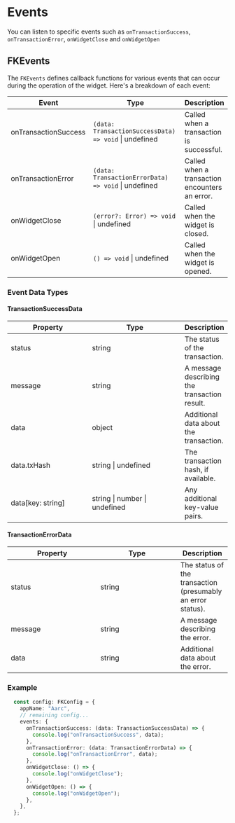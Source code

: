 # Events

You can listen to specific events such as `onTransactionSuccess`, `onTransactionError`, `onWidgetClose` and `onWidgetOpen`&#x20;

## FKEvents

The `FKEvents` defines callback functions for various events that can occur during the operation of the widget. Here's a breakdown of each event:

<table><thead><tr><th width="212">Event</th><th width="320">Type</th><th>Description</th></tr></thead><tbody><tr><td>onTransactionSuccess</td><td><code>(data: TransactionSuccessData) => void</code> | undefined</td><td>Called when a transaction is successful.</td></tr><tr><td>onTransactionError</td><td><code>(data: TransactionErrorData) => void</code> | undefined</td><td>Called when a transaction encounters an error.</td></tr><tr><td>onWidgetClose</td><td><code>(error?: Error) => void</code> | undefined</td><td>Called when the widget is closed.</td></tr><tr><td>onWidgetOpen</td><td><code>() => void</code> | undefined</td><td>Called when the widget is opened.</td></tr></tbody></table>

### Event Data Types

#### TransactionSuccessData

<table><thead><tr><th width="195">Property</th><th width="234">Type</th><th>Description</th></tr></thead><tbody><tr><td>status</td><td>string</td><td>The status of the transaction.</td></tr><tr><td>message</td><td>string</td><td>A message describing the transaction result.</td></tr><tr><td>data</td><td>object</td><td>Additional data about the transaction.</td></tr><tr><td>data.txHash</td><td>string | undefined</td><td>The transaction hash, if available.</td></tr><tr><td>data[key: string]</td><td>string | number | undefined</td><td>Any additional key-value pairs.</td></tr></tbody></table>

#### TransactionErrorData

<table><thead><tr><th width="189">Property</th><th width="167">Type</th><th>Description</th></tr></thead><tbody><tr><td>status</td><td>string</td><td>The status of the transaction (presumably an error status).</td></tr><tr><td>message</td><td>string</td><td>A message describing the error.</td></tr><tr><td>data</td><td>string</td><td>Additional data about the error.</td></tr></tbody></table>

### Example

```typescript
  const config: FKConfig = {
    appName: "Aarc",
    // remaining config...
    events: {
      onTransactionSuccess: (data: TransactionSuccessData) => {
        console.log("onTransactionSuccess", data);
      },
      onTransactionError: (data: TransactionErrorData) => {
        console.log("onTransactionError", data);
      },
      onWidgetClose: () => {
        console.log("onWidgetClose");
      },
      onWidgetOpen: () => {
        console.log("onWidgetOpen");
      },
    },
  };
```
